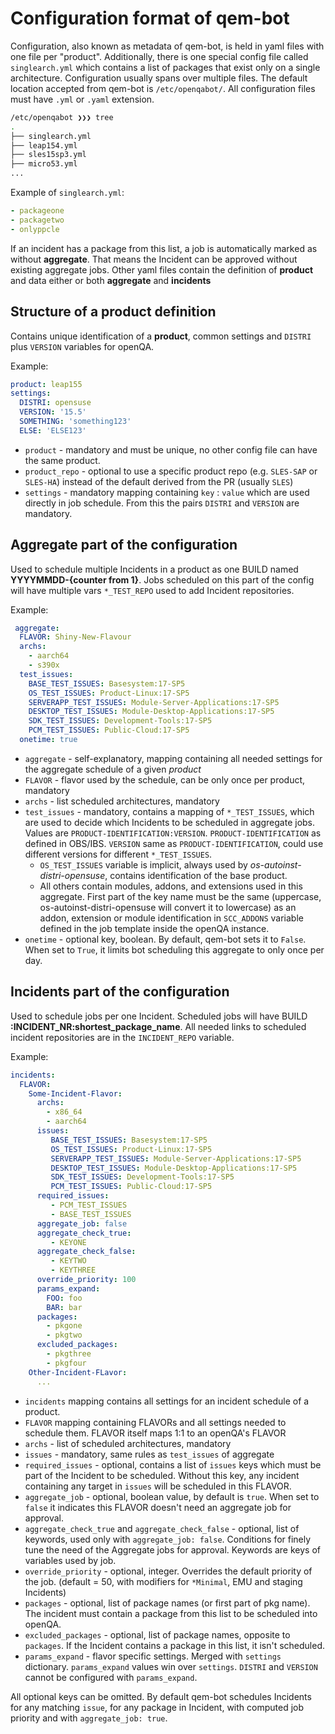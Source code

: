 # Configuration format of qem-bot

Configuration, also known as metadata of qem-bot, is held in yaml files with one file per "product". Additionally, there is one special config file called `singlearch.yml` which contains a list of packages that exist only on a single architecture.
Configuration usually spans over multiple files. The default location accepted from qem-bot is `/etc/openqabot/`. All configuration files must have `.yml` or `.yaml` extension.

```bash
/etc/openqabot ❯❯❯ tree
.
├── singlearch.yml
├── leap154.yml
├── sles15sp3.yml
├── micro53.yml
...
```

Example of `singlearch.yml`:

```yaml
- packageone
- packagetwo
- onlyppcle
```

If an incident has a package from this list, a job is automatically marked as without **aggregate**. That means the Incident can be approved without existing aggregate jobs.
Other yaml files contain the definition of **product** and data either or both **aggregate** and **incidents**


## Structure of a product definition

Contains unique identification of a **product**, common settings and `DISTRI` plus `VERSION` variables for openQA.

Example:

```yaml
product: leap155
settings:
  DISTRI: opensuse
  VERSION: '15.5'
  SOMETHING: 'something123'
  ELSE: 'ELSE123'
```

* `product` - mandatory and must be unique, no other config file can have the same product. 
* `product_repo` - optional to use a specific product repo (e.g. `SLES-SAP` or `SLES-HA`) instead of the default derived from the PR (usually `SLES`)
* `settings` - mandatory mapping containing `key` : `value` which are used directly in job schedule. From this the pairs `DISTRI` and `VERSION` are mandatory.

## Aggregate part of the configuration

Used to schedule multiple Incidents in a product as one BUILD named **YYYYMMDD-{counter from 1}**. Jobs scheduled on this part of the config will have multiple vars `*_TEST_REPO` used to add Incident repositories. 

Example:

```yaml
 aggregate:
  FLAVOR: Shiny-New-Flavour
  archs:
    - aarch64
    - s390x
  test_issues:
    BASE_TEST_ISSUES: Basesystem:17-SP5
    OS_TEST_ISSUES: Product-Linux:17-SP5
    SERVERAPP_TEST_ISSUES: Module-Server-Applications:17-SP5
    DESKTOP_TEST_ISSUES: Module-Desktop-Applications:17-SP5
    SDK_TEST_ISSUES: Development-Tools:17-SP5
    PCM_TEST_ISSUES: Public-Cloud:17-SP5
  onetime: true
```

* `aggregate` - self-explanatory, mapping containing all needed settings for the aggregate schedule of a given *product*
* `FLAVOR` - flavor used by the schedule, can be only once per product, mandatory
* `archs` - list scheduled architectures, mandatory
* `test_issues` - mandatory, contains a mapping of `*_TEST_ISSUES`, which are used to decide which Incidents to be scheduled in aggregate jobs. Values are `PRODUCT-IDENTIFICATION:VERSION`. `PRODUCT-IDENTIFICATION` as defined in OBS/IBS. `VERSION` same as `PRODUCT-IDENTIFICATION`, could use different versions for different `*_TEST_ISSUES`.
  * `OS_TEST_ISSUES` variable is implicit, always used by *os-autoinst-distri-opensuse*, contains identification of the base product.
  * All others contain modules, addons, and extensions used in this aggregate. First part of the key name must be the same (uppercase, os-autoinst-distri-opensuse will convert it to lowercase) as an addon, extension or module identification in `SCC_ADDONS` variable defined in the job template inside the openQA instance.
* `onetime` - optional key, boolean. By default, qem-bot sets it to `False`. When set to `True`, it limits bot scheduling this aggregate to only once per day.

## Incidents part of the configuration

Used to schedule jobs per one Incident. Scheduled jobs will have BUILD **:INCIDENT_NR:shortest_package_name**. All needed links to scheduled incident repositories are in the `INCIDENT_REPO` variable.

Example:

```yaml
incidents:
  FLAVOR:
    Some-Incident-Flavor:
      archs:
        - x86_64
        - aarch64
      issues:
         BASE_TEST_ISSUES: Basesystem:17-SP5
         OS_TEST_ISSUES: Product-Linux:17-SP5
         SERVERAPP_TEST_ISSUES: Module-Server-Applications:17-SP5
         DESKTOP_TEST_ISSUES: Module-Desktop-Applications:17-SP5
         SDK_TEST_ISSUES: Development-Tools:17-SP5
         PCM_TEST_ISSUES: Public-Cloud:17-SP5
      required_issues:
         - PCM_TEST_ISSUES
         - BASE_TEST_ISSUES
      aggregate_job: false
      aggregate_check_true:
         - KEYONE
      aggregate_check_false:
         - KEYTWO
         - KEYTHREE
      override_priority: 100
      params_expand:
        FOO: foo
        BAR: bar
      packages:
        - pkgone
        - pkgtwo
      excluded_packages:
        - pkgthree
        - pkgfour
    Other-Incident-FLavor:
      ...
```

* `incidents` mapping contains all settings for an incident schedule of a product.
* `FLAVOR` mapping containing FLAVORs and all settings needed to schedule them. FLAVOR itself maps 1:1 to an openQA's FLAVOR
* `archs` - list of scheduled architectures, mandatory
* `issues` - mandatory, same rules as `test_issues` of aggregate
* `required_issues` - optional, contains a list of `issues` keys which must be part of the Incident to be scheduled. Without this key, any incident containing any target in `issues` will be scheduled in this FLAVOR.
* `aggregate_job` - optional, boolean value, by default is `true`. When set to `false` it indicates this FLAVOR doesn't need an aggregate job for approval.
* `aggregate_check_true` and `aggregate_check_false` - optional, list of keywords, used only with `aggregate_job: false`. Conditions for finely tune the need of the Aggregate jobs for approval. Keywords are keys of variables used by job.
* `override_priority` - optional, integer. Overrides the default priority of the job. (default = 50, with modifiers for `*Minimal`, EMU and staging Incidents)
* `packages` - optional, list of package names (or first part of pkg name). The incident must contain a package from this list to be scheduled into openQA.
* `excluded_packages` - optional, list of package names, opposite to `packages`. If the Incident contains a package in this list, it isn't scheduled.
* `params_expand` - flavor specific settings. Merged with `settings` dictionary. `params_expand` values win over `settings`. `DISTRI` and `VERSION` cannot be configured with `params_expand`.

All optional keys can be omitted. By default qem-bot schedules Incidents for any matching `issue`, for any package in Incident, with computed job priority and with `aggregate_job: true`.
